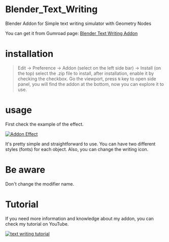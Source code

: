 # Blender_Text_Writing
Blender Addon for Simple text writing simulator with Geometry Nodes

You can get it from Gumroad page: [Blender Text Writing Addon](https://mhstar.gumroad.com/l/buphq)

# installation
> Edit -> Preference -> Addon (select on the left side bar) -> Install (on the top)
select the .zip file to install, after installation, enable it by checking the checkbox.
Go the viewport, press `N` key to open side panel, you will find the addon at the bottom, now you can explore it to use.

# usage
First check the example of the effect. 

[![Addon Effect](http://img.youtube.com/vi/jEz0FAp4ui0/0.jpg)](https://www.youtube.com/watch?v=jEz0FAp4ui0)

It's pretty simple and straightforward to use. You can have two different styles (fonts) for each object. Also, you can change the writing icon.
   
# Be aware

Don't change the modifier name.

# Tutorial
If you need more information and knowledge about my addon, you can check my tutorial on YouTube.

[![text writing tutorial](https://img.youtube.com/vi/I4akOFqOvq8/hqdefault.jpg)](https://youtu.be/I4akOFqOvq8)
